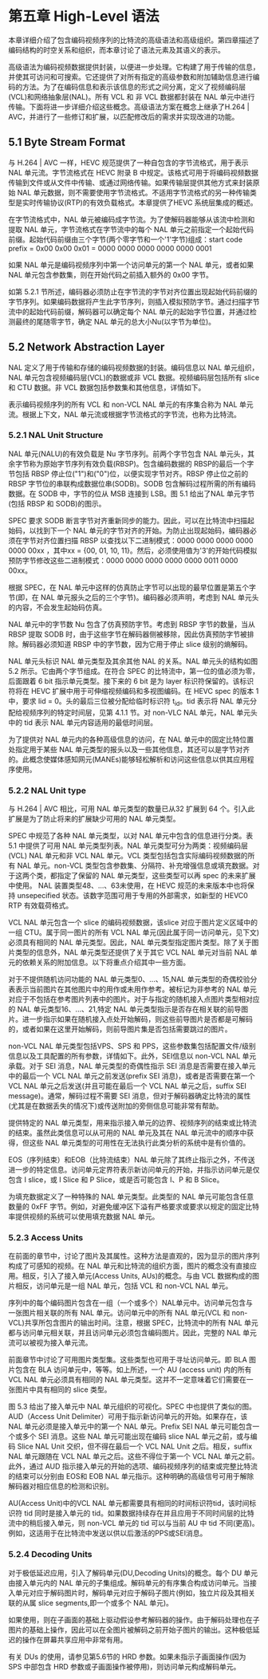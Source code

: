 # 第五章 High-Level 语法

本章详细介绍了包含编码视频序列的比特流的高级语法和高级组织。第四章描述了编码结构的时空关系和组织，而本章讨论了语法元素及其语义的表示。

高级语法为编码视频数据提供封装，以便进一步处理。它构建了用于传输的信息，并使其可访问和可搜索。它还提供了对所有指定的高级参数和附加辅助信息进行编码的方法。为了在编码信息和表示该信息的形式之间分离，定义了视频编码层(VCL)和网络抽象层(NAL)。所有 VCL 和 非 VCL 数据都封装在 NAL 单元中进行传输。下面将进一步详细介绍这些概念。高级语法方案在概念上继承了H.264 | AVC，并进行了一些修订和扩展，以匹配修改后的需求并实现改进的功能。

## 5.1 Byte Stream Format

与 H.264 | AVC  一样，HEVC 规范提供了一种自包含的字节流格式，用于表示 NAL 单元流。字节流格式在 HEVC 附录 B 中规定。该格式可用于将编码视频数据传输到文件或从文件中传输、或通过网络传输。如果传输层提供其他方式来封装原始 NAL 单元数据，则不需要使用字节流格式。不适用字节流格式的另一种传输类型是实时传输协议(RTP)的有效负载格式。本章提供了HEVC 系统层集成的概述。

在字节流格式中，NAL 单元被编码成字节流。为了使解码器能够从该流中检测和提取 NAL 单元，字节流格式在字节流中的每个 NAL 单元之前指定一个起始代码前缀。起始代码前缀由三个字节(两个零字节和一个'1'字节)组成：start code prefix = 0x00 0x00 0x01 = 0000 0000 0000 0000 0000 0001

如果 NAL 单元是编码视频序列中第一个访问单元的第一个 NAL 单元，或者如果 NAL 单元包含参数集，则在开始代码之前插入额外的 0x00 字节。

如第 5.2.1 节所述，编码器必须防止在字节流的字节对齐位置出现起始代码前缀的字节序列。如果编码数据将产生此字节序列，则插入模拟预防字节。通过扫描字节流中的起始代码前缀，解码器可以确定每个 NAL 单元的起始字节位置，并通过检测最终的尾随零字节，确定 NAL 单元的总大小Nu(以字节为单位)。

## 5.2 Network Abstraction Layer

NAL 定义了用于传输和存储的编码视频数据的封装。编码信息以 NAL 单元组织，NAL 单元包含视频编码层(VCL)的数据或非 VCL 数据。视频编码层包括所有 slice 和 CTU 数据。非 VCL 数据包括参数集和其他信息，详情如下。

表示编码视频序列的所有 VCL 和 non-VCL NAL 单元的有序集合称为 NAL 单元流。根据上下文，NAL 单元流或根据字节流格式的字节流，也称为比特流。

### 5.2.1 NAL Unit Structure

NAL 单元(NALU)的有效负载是 Nu 字节序列。前两个字节包含 NAL 单元头，其余字节称为原始字节序列有效负载(RBSP)。包含编码数据的 RBSP的最后一个字节包括 RBSP 停止位("1")和("0")位，以便实现字节对齐。RBSP 停止位之前的 RBSP 字节位的串联构成数据位串(SODB)。SODB 包含解码过程所需的所有编码数据。在 SODB 中，字节的位从 MSB 连接到 LSB。图 5.1 给出了NAL 单元字节(包括 RBSP 和 SODB)的图示。

SPEC 要求 SODB 断言字节对齐重新同步的能力。因此，可以在比特流中扫描起始码，以找到下一个 NAL 单元的字节对齐的开始。为防止出现起始码，编码器必须在字节对齐位置扫描 RBSP 以查找以下二进制模式：0000 0000 0000 0000 0000 00xx ，其中xx = {00, 01, 10, 11}。然后，必须使用值为'3'的开始代码模拟预防字节修改这些二进制模式：0000 0000 0000 0000 0000 0011 0000 00xx。

根据 SPEC，在 NAL 单元中这样的仿真防止字节可以出现的最早位置是第五个字节(即，在 NAL 单元报头之后的三个字节)。编码器必须声明，考虑到 NAL 单元头的内容，不会发生起始码仿真。

NAL 单元中的字节数 Nu 包含了仿真预防字节。考虑到 RBSP 字节的数量，当从 RBSP 提取 SODB 时，由于这些字节在解码器侧被移除，因此仿真预防字节被排除。解码器必须知道 RBSP 中的字节数，因为它用于停止 slice 级别的熵解码。

NAL 单元头标识 NAL 单元类型及其余其他 NAL 的关系。NAL 单元头的结构如图 5.2 所示。它由两个字节组成。在符合 SPEC 的比特流中，第一位的值必须为零，后面跟着 6 bit 指示单元类型。接下来的 6 bit 是为 layer 标识符保留的。该标识符将在 HEVC 扩展中用于可伸缩视频编码和多视图编码。在 HEVC spec 的版本 1 中，要求 lid = 0。头的最后三位被分配给临时标识符 t<sub>id</sub>。tid 表示将 NAL 单元分配给视频序列的特定时间层，见第 4.1.1 节。对 non-VLC NAL 单元，NAL 单元头中的 tid 表示 NAL 单元内容适用的最低时间层。

为了提供对 NAL 单元内的各种高级信息的访问，在 NAL 单元中的固定比特位置处指定用于某些 NAL 单元类型的报头以及一些其他信息，其还可以是字节对齐的。此概念使媒体感知网元(MANEs)能够轻松解析和访问这些信息以供其应用程序使用。

### 5.2.2 NAL Unit type

与 H.264 | AVC 相比，可用 NAL 单元类型的数量已从32 扩展到 64 个。引入此扩展是为了防止将来的扩展缺少可用的 NAL 单元类型。

SPEC 中规范了各种 NAL 单元类型，以对 NAL 单元中包含的信息进行分类。表 5.1 中提供了可用 NAL 单元类型列表。NAL 单元类型可分为两类：视频编码层(VCL) NAL 单元和非 VCL NAL 单元。VCL 类型包括包含实际编码视频数据的所有 NAL 单元。non-VCL 类型包含参数集、分隔符、补充增强信息或填充数据。对于这两个类，都指定了保留的 NAL 单元类型，这些类型可以再 spec 的未来扩展中使用。 NAL 装置类型48、...、63未使用，在 HEVC 规范的未来版本中也将保持 unsepecified 状态。该数字范围可用于专用的外部需求，如新型的 HEVC0 RTP 有效载荷格式。

VCL NAL 单元包含一个 slice 的编码视频数据，该slice 对应于图片定义区域中的一组 CTU。属于同一图片的所有 VCL NAL 单元(因此属于同一访问单元，见下文)必须具有相同的 NAL 单元类型。因此，NAL 单元类型指定图片类型。除了关于图片类型的信息外，NAL 单元类型还提供了关于其它 VCL NAL 单元对当前 NAL 单元的依赖关系的附加信息。以下将重点介绍其中一些方面。

对于不提供随机访问功能的 NAL 单元类型0、...、15,NAL 单元类型的奇偶校验分表表示当前图片在其他图片中的用作或未用作参考。被标记为非参考的 NAL 单元对应于不包括在参考图片列表中的图片。对于与指定的随机接入点图片类型相对应的 NAL 单元类型16、...、21,特定 NAL 单元类型指示是否存在相关联的前导图片。进一步指示如果在随机接入点处开始解码，则这些前导图片是否都是可解码的，或者如果在这里开始解码，则前导图片集是否包括需要跳过的图片。

non-VCL NAL 单元类型包括VPS、SPS 和 PPS，这些参数集包括配置文件/级别信息以及工具配置的所有参数，详情如下。此外，SEI信息以 non-VCL NAL 单元承载。对于 SEI 消息，NAL 单元类型的奇偶性指示 SEI 消息是否需要在接入单元中的最后一个 VCL NAL 单元之前发送(prefix SEI 消息)，或者是否需要在第一个 VCL NAL 单元之后发送(并且可能在最后一个 VCL NAL 单元之后，suffix SEI message)。通常，解码过程不需要 SEI 消息，但对于解码器确定比特流的属性(尤其是在数据丢失的情况下)或传送附加的旁侧信息可能非常有帮助。

提供特定的 NAL 单元类型，用来指示接入单元的边界、视频序列的结束或比特流的结束。虽然此类信息可以从可用的 NAL 单元及其在 NAL 单元流中的顺序中获得，但这些 NAL 单元类型的可用性在无法执行此类分析的系统中是有价值的。

EOS（序列结束）和EOB（比特流结束）NAL 单元除了其终止指示之外，不传送进一步的特定信息。访问单元定界符表示新访问单元的开始，并指示访问单元是仅包含 I slice，或 I Slice 和 P Slice，或是否可能包含 I、P 和 B Slice。

为填充数据定义了一种特殊的 NAL 单元类型。此类型的 NAL 单元可能包含任意数量的 0xFF 字节。例如，对避免缓冲区下溢有严格要求或要求以规定的固定比特率提供视频的系统可以使用填充数据 NAL 单元。

### 5.2.3 Access Units

在前面的章节中，讨论了图片及其属性。这种方法是直观的，因为显示的图片序列构成了可感知的视频。在 NAL 单元和比特流的组织方面，图片的概念没有直接应用。相反，引入了接入单元(Access Units, AUs)的概念。与由 VCL 数据构成的图片相反，访问单元是一组 NAL 单元，包括 VCL 和 non-VCL NAL 单元。

序列中的每个编码图片包含在一组（一个或多个）NAL单元中。访问单元包含与一张图片相关联的所有 NAL 单元。访问单元中的所有 NAL 单元(VCL 和 non-VCL)共享所包含图片的输出时间。注意，根据 SPEC，比特流中的所有 NAL 单元都与访问单元相关联，并且访问单元必须包含编码图片。因此，完整的 NAL 单元流可以被视为接入单元流。

前面章节中讨论了可用图片类型集。这些类型也可用于寻址访问单元。即 BLA 图片包含在 BLA 访问单元中，等等。如上所述，一个 AU (access unit) 内的所有 VCL NAL 单元必须具有相同的 NAL 单元类型。这并不一定意味着它们需要在一张图片中具有相同的 slice 类型。

图 5.3 给出了接入单元中 NAL 单元组织的可视化。SPEC 中也提供了类似的图。AUD（Access Unit Delimiter）可用于指示新访问单元的开始。如果存在，该 NAL 单元必须是接入单元中的第一个 NAL 单元。Prefix SEI NAL 单元可能包含一个或多个 SEI 消息。这些 NAL 单元可能出现在编码 slice  NAL 单元之前，或与编码 Slice NAL Unit 交织，但不得在最后一个 VCL NAL Unit 之后。相反，suffix NAL 单元跟随在 VCL NAL 单元之后。这些不得位于第一个 VCL NAL 单元之前。此外，通过 AUD 指示接入单元的开始的选项、编码视频序列的结束或完整比特流的结束可以分别由 EOS和 EOB NAL 单元指示。这种明确的高级信号可用于解除解码器对相应信息的检测和识别。

AU(Access Unit)中的VCL NAL 单元都需要具有相同的时间标识符tid，该时间标识符 tid 同时是接入单元的 tid。如果数据持续存在并且应用于不同时间层的比特流中的稍后接入单元，则 non-VCL 单元的 tid 可以与当前 AU 中 tid 不同(更高)。例如，这适用于在比特流中发送以供以后激活的PPS或SEI消息。

### 5.2.4 Decoding Units

对于极低延迟应用，引入了解码单元(DU,Decoding Units)的概念。每个 DU 单元由接入单元内的 NAL 单元的子集组成。解码单元的有序集合构成访问单元。当接入单元对应于解码图片时，解码单元对应于解码子图片(例如，独立片段及其相关联的从属 slice segments,即一个或多个 NAL 单元)。

如果使用，则在子画面的基础上驱动假设参考解码器的操作。由于解码处理也在子图片的基础上操作，因此可以在全图片被解码之前开始子图片的输出。这种极低延迟的操作在屏幕共享应用中非常有用。

有关 DUs 的使用，请参见第5.6节的 HRD 参数。如果未指示子画面操作(因为 SPS 中部包含 HRD 参数或子画面操作被停用)，则访问单元构成解码单元。

